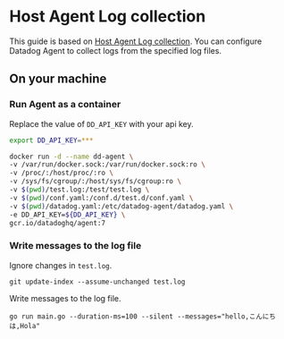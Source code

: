 # Host Agent Log collection

This guide is based on [Host Agent Log collection](https://docs.datadoghq.com/agent/logs/?tab=tailfiles).
You can configure Datadog Agent to collect logs from the specified log files.

## On your machine

### Run Agent as a container

Replace the value of `DD_API_KEY` with your api key.

```bash
export DD_API_KEY=***
```

```bash
docker run -d --name dd-agent \
-v /var/run/docker.sock:/var/run/docker.sock:ro \
-v /proc/:/host/proc/:ro \
-v /sys/fs/cgroup/:/host/sys/fs/cgroup:ro \
-v $(pwd)/test.log:/test/test.log \
-v $(pwd)/conf.yaml:/conf.d/test.d/conf.yaml \
-v $(pwd)/datadog.yaml:/etc/datadog-agent/datadog.yaml \
-e DD_API_KEY=${DD_API_KEY} \
gcr.io/datadoghq/agent:7
```

### Write messages to the log file

Ignore changes in `test.log`.

```shell
git update-index --assume-unchanged test.log
```

Write messages to the log file.

```shell
go run main.go --duration-ms=100 --silent --messages="hello,こんにちは,Hola"
```
